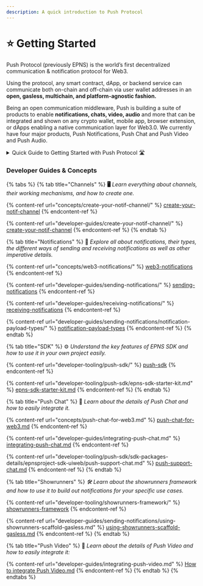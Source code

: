 ```yaml
---
description: A quick introduction to Push Protocol
---
```


# ⭐ Getting Started

Push Protocol (previously EPNS) is the world’s first decentralized communication & notification protocol for Web3.

Using the protocol, any smart contract, dApp, or backend service can communicate both on-chain and off-chain via user wallet addresses in an **open, gasless, multichain, and platform-agnostic fashion.**

Being an open communication middleware, Push is building a suite of products to enable **notifications, chats, video, audio** and more that can be integrated and shown on any crypto wallet, mobile app, browser extension, or dApps enabling a native communication layer for Web3.0. We currently have four major products, Push Notifications, Push Chat and Push Video and Push Audio.

<details>

<summary>Quick Guide to Getting Started with Push Protocol 🛣</summary>

* Any user who activates themselves on the protocol to send a notification is called a [**Channel**](https://whitepaper.epns.io/protocol-specs-section/epns-protocol/channels).
* In other words, a [**Channel**](https://whitepaper.epns.io/protocol-specs-section/epns-protocol/channels) is any service (protocol, dApp, or even web2 service) that wants to send notifications out to web3 usernames (wallet addresses).
* A wallet address can create only one [**Channel**](https://whitepaper.epns.io/protocol-specs-section/epns-protocol/channels) on the protocol.
* A channel is free to delegate (or revoke delegates) sending notifications functionality to any other wallet addresses on their behalf.
* Creating a channel requires 50 **PUSH**, Channel info (Channel name, Image, description, CTA), and some **ETH**.
* Channels can send notifications to their users(wallet addresses) in a number of ways, including:
  * [Javascript SDK](developer-tooling/push-sdk/sdk-packages-details/epnsproject-sdk-restapi/for-notification/send-notifications.md) (**Gasless.** Best for automated logic from dApp / Backend)
  * [**Showrunners Framework**](developer-tooling/showrunners-framework/) (**Scaffold/Gasless.** Best for automated logic via scaffold backend)
  * Smart contract to Smart contract (**requires gas**, Best for instant on-chain events, piggybacks on an on-chain transaction via Interface ABI call)
  * Manually from Push dApp (**Gasless**, Best for manual logic)
  * Users can gaslessly opt-in to receive notifications from these Channels. See the [**entire walkthrough here**](https://app.epns.io/#/live\_walkthrough).
* Opted-in users are called subscribers of the Channels. Subscribers of the Channel receive notifications from those Channels in their Inboxes.
* Non-opted users or non-subscribers of the Channel aren't alerted when they receive a notif from a non-subscribed channel, instead, it lands in their spam folder.
* Currently, we have [**Staging**](https://staging.push.org/#/channels) and [**Prod**](https://app.push.org/) dApp that interfaces with EPNS Protocol to enable communication & notifications.

</details>

### Developer Guides & Concepts

{% tabs %}
{% tab title="Channels" %}
**🖥** _Learn everything about channels, their working mechanisms, and how to create one._

{% content-ref url="concepts/create-your-notif-channel/" %}
[create-your-notif-channel](concepts/create-your-notif-channel/)
{% endcontent-ref %}

{% content-ref url="developer-guides/create-your-notif-channel/" %}
[create-your-notif-channel](developer-guides/create-your-notif-channel/)
{% endcontent-ref %}
{% endtab %}

{% tab title="Notifications" %}
🔔 _Explore all about notifications, their types, the different ways of sending and receiving notifications as well as other imperative details._

{% content-ref url="concepts/web3-notifications/" %}
[web3-notifications](concepts/web3-notifications/)
{% endcontent-ref %}

{% content-ref url="developer-guides/sending-notifications/" %}
[sending-notifications](developer-guides/sending-notifications/)
{% endcontent-ref %}

{% content-ref url="developer-guides/receiving-notifications/" %}
[receiving-notifications](developer-guides/receiving-notifications/)
{% endcontent-ref %}

{% content-ref url="developer-guides/sending-notifications/notification-payload-types/" %}
[notification-payload-types](developer-guides/sending-notifications/notification-payload-types/)
{% endcontent-ref %}
{% endtab %}

{% tab title="SDK" %}
⚙ _Understand the key features of EPNS SDK and how to use it in your own project easily._&#x20;

{% content-ref url="developer-tooling/push-sdk/" %}
[push-sdk](developer-tooling/push-sdk/)
{% endcontent-ref %}

{% content-ref url="developer-tooling/push-sdk/epns-sdk-starter-kit.md" %}
[epns-sdk-starter-kit.md](developer-tooling/push-sdk/epns-sdk-starter-kit.md)
{% endcontent-ref %}
{% endtab %}

{% tab title="Push Chat" %}
📝 _Learn about the details of Push Chat and how to easily integrate it._

{% content-ref url="concepts/push-chat-for-web3.md" %}
[push-chat-for-web3.md](concepts/push-chat-for-web3.md)
{% endcontent-ref %}

{% content-ref url="developer-guides/integrating-push-chat.md" %}
[integrating-push-chat.md](developer-guides/integrating-push-chat.md)
{% endcontent-ref %}

{% content-ref url="developer-tooling/push-sdk/sdk-packages-details/epnsproject-sdk-uiweb/push-support-chat.md" %}
[push-support-chat.md](developer-tooling/push-sdk/sdk-packages-details/epnsproject-sdk-uiweb/push-support-chat.md)
{% endcontent-ref %}
{% endtab %}

{% tab title="Showrunners" %}
_🛠 Learn about the showrunners framework and how to use it to build out notifications for your specific use cases._

{% content-ref url="developer-tooling/showrunners-framework/" %}
[showrunners-framework](developer-tooling/showrunners-framework/)
{% endcontent-ref %}

{% content-ref url="developer-guides/sending-notifications/using-showrunners-scaffold-gasless.md" %}
[using-showrunners-scaffold-gasless.md](developer-guides/sending-notifications/using-showrunners-scaffold-gasless.md)
{% endcontent-ref %}
{% endtab %}

{% tab title="Push Video" %}
📝 _Learn about the details of Push Video and how to easily integrate it:_

{% content-ref url="developer-guides/integrating-push-video.md" %}
[How to integrate Push Video.md](developer-guides/integrating-push-video.md)
{% endcontent-ref %}
{% endtab %}
{% endtabs %}
